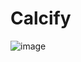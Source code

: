 # Calcify

![image](https://github.com/user-attachments/assets/2eb1fd8e-d8e0-4e30-83c5-33156829317e)
